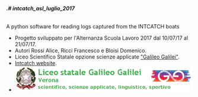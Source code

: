 
###### **.# intcatch_asl_luglio_2017** <h6>
A python software for reading logs captured from the INTCATCH boats

- Progetto sviluppato per l'Alternanza Scuola Lavoro 2017 dal 10/07/17 al 21/07/17.
- Autori Rossi Alice, Ricci Francesco e Bloisi Domenico.
- Liceo Scientifico Statale opzione scienze applicate ["Galileo Galilei"](https://www.galileivr.gov.it/).
- [Intcatch website](http://intcatch.eu/).
- ![GitHub Logo](image/logogalilei.png)
